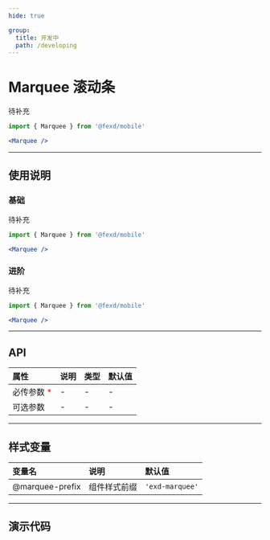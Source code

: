 ```yaml
---
hide: true

group:
  title: 开发中
  path: /developing
---
```


# Marquee 滚动条 <ImportCost name="Marquee" />

待补充

<!-- prettier-ignore -->
```jsx | pure
import { Marquee } from '@fexd/mobile'

<Marquee />
```

---

## 使用说明

### 基础

待补充

<!-- prettier-ignore -->
```jsx | pure
import { Marquee } from '@fexd/mobile'

<Marquee />
```

### 进阶

待补充

<!-- prettier-ignore -->
```jsx | pure
import { Marquee } from '@fexd/mobile'

<Marquee />
```

---

## API

| 属性                                         | 说明 | 类型 | 默认值 |
| :------------------------------------------- | :--- | :--- | :----- |
| 必传参数 <span style="color: red;">\*</span> | -    | -    | -      |
| 可选参数                                     | -    | -    | -      |

---

## 样式变量

| 变量名          | 说明         | 默认值          |
| :-------------- | :----------- | :-------------- |
| @marquee-prefix | 组件样式前缀 | `'exd-marquee'` |

---

## 演示代码

<code src="./demos/demo1/index.tsx" />
